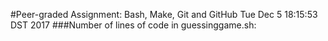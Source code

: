 #Peer-graded Assignment: Bash, Make, Git and GitHub
Tue Dec  5 18:15:53 DST 2017
###Number of lines of code in guessinggame.sh: 
